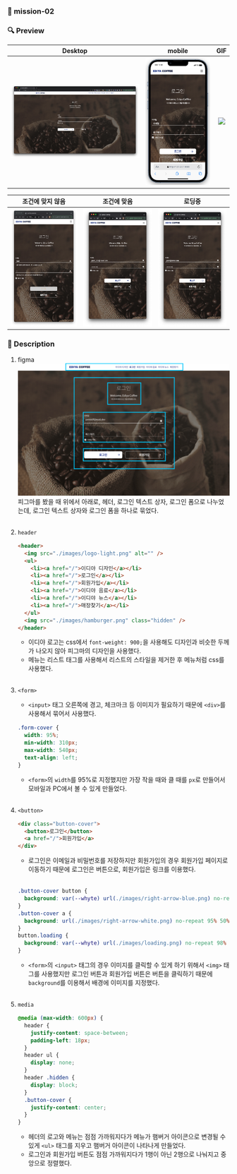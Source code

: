 ### 📌 mission-02

### 🔍 Preview

|                  Desktop                  |                  mobile                  |                  GIF                   |
| :---------------------------------------: | :--------------------------------------: | :------------------------------------: |
| <img src="./images/readme/desktop.png" /> | <img src="./images/readme/mobile.png" /> | <img src="./images/readme/move.gif" /> |

|             조건에 맞지 않음              |                조건에 맞음                |                  로딩중                   |
| :---------------------------------------: | :---------------------------------------: | :---------------------------------------: |
| <img src="./images/readme/warning.png" /> | <img src="./images/readme/success.png" /> | <img src="./images/readme/loading.png" /> |

### 📝 Description

1. figma<br />
   <img src="./images/readme/figma.png" width="500px" /><br />
   피그마를 봤을 때 위에서 아래로, 헤더, 로그인 텍스트 상자, 로그인 폼으로 나누었는데, 로그인 텍스트 상자와 로그인 폼을 하나로 묶었다.
   <br /><br />

2. `header`

   ```html
   <header>
     <img src="./images/logo-light.png" alt="" />
     <ul>
       <li><a href="/">이디야 디자인</a></li>
       <li><a href="/">로그인</a></li>
       <li><a href="/">회원가입</a></li>
       <li><a href="/">이디야 음료</a></li>
       <li><a href="/">이디야 뉴스</a></li>
       <li><a href="/">매장찾기</a></li>
     </ul>
     <img src="./images/hamburger.png" class="hidden" />
   </header>
   ```

   - 이디야 로고는 css에서 `font-weight: 900;`을 사용해도 디자인과 비슷한 두께가 나오지 않아 피그마의 디자인을 사용했다.
   - 메뉴는 리스트 태그를 사용해서 리스트의 스타일을 제거한 후 메뉴처럼 css를 사용했다.
     <br /><br />

3. `<form>`

   - `<input>` 태그 오른쪽에 경고, 체크마크 등 이미지가 필요하기 때문에 `<div>`를 사용해서 묶어서 사용했다.

   ```css
   .form-cover {
     width: 95%;
     min-width: 310px;
     max-width: 540px;
     text-align: left;
   }
   ```

   - `<form>`의 `width`를 95%로 지정했지만 가장 작을 때와 클 때를 `px`로 만들어서 모바일과 PC에서 볼 수 있게 만들었다.
     <br /><br />

4. `<button>`

   ```html
   <div class="button-cover">
     <button>로그인</button>
     <a href="/">회원가입</a>
   </div>
   ```

   - 로그인은 이메일과 비밀번호를 저장하지만 회원가입의 경우 회원가입 페이지로 이동하기 때문에 로그인은 버튼으로, 회원가입은 링크를 이용했다.
     <br /><br />

   ```css
   .button-cover button {
     background: var(--whyte) url(./images/right-arrow-blue.png) no-repeat 98% 50%;
   }
   .button-cover a {
     background: url(./images/right-arrow-white.png) no-repeat 95% 50%;
   }
   button.loading {
     background: var(--whyte) url(./images/loading.png) no-repeat 98% 50%;
   }
   ```

   - `<form>`의 `<input>` 태그의 경우 이미지를 클릭할 수 있게 하기 위해서 `<img>` 태그를 사용했지만 로그인 버튼과 회원가입 버튼은 버튼을 클릭하기 때문에 `background`를 이용해서 배경에 이미지를 지정했다.
     <br /><br />

5. `media`

   ```css
   @media (max-width: 600px) {
     header {
       justify-content: space-between;
       padding-left: 18px;
     }
     header ul {
       display: none;
     }
     header .hidden {
       display: block;
     }
     .button-cover {
       justify-content: center;
     }
   }
   ```

   - 헤더의 로고와 메뉴는 점점 가까워지다가 메뉴가 햄버거 아이콘으로 변경될 수 있게 `<ul>` 태그를 지우고 햄버거 아이콘이 나타나게 만들었다.
   - 로그인과 회원가입 버튼도 점점 가까워지다가 1행이 아닌 2행으로 나눠지고 중앙으로 정렬했다.
